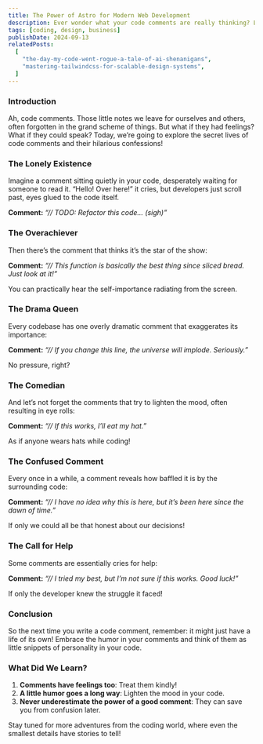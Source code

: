 ```yaml
---
title: The Power of Astro for Modern Web Development
description: Ever wonder what your code comments are really thinking? Let’s dive into their secret lives!
tags: [coding, design, business]
publishDate: 2024-09-13
relatedPosts:
  [
    "the-day-my-code-went-rogue-a-tale-of-ai-shenanigans",
    "mastering-tailwindcss-for-scalable-design-systems",
  ]
---
```


### Introduction

Ah, code comments. Those little notes we leave for ourselves and others, often forgotten in the grand scheme of things. But what if they had feelings? What if they could speak? Today, we’re going to explore the secret lives of code comments and their hilarious confessions!

### The Lonely Existence

Imagine a comment sitting quietly in your code, desperately waiting for someone to read it. “Hello! Over here!” it cries, but developers just scroll past, eyes glued to the code itself.

**Comment:** _“// TODO: Refactor this code... (sigh)”_

### The Overachiever

Then there’s the comment that thinks it’s the star of the show:

**Comment:** _“// This function is basically the best thing since sliced bread. Just look at it!”_

You can practically hear the self-importance radiating from the screen.

### The Drama Queen

Every codebase has one overly dramatic comment that exaggerates its importance:

**Comment:** _“// If you change this line, the universe will implode. Seriously.”_

No pressure, right?

### The Comedian

And let’s not forget the comments that try to lighten the mood, often resulting in eye rolls:

**Comment:** _“// If this works, I’ll eat my hat.”_

As if anyone wears hats while coding!

### The Confused Comment

Every once in a while, a comment reveals how baffled it is by the surrounding code:

**Comment:** _“// I have no idea why this is here, but it’s been here since the dawn of time.”_

If only we could all be that honest about our decisions!

### The Call for Help

Some comments are essentially cries for help:

**Comment:** _“// I tried my best, but I’m not sure if this works. Good luck!”_

If only the developer knew the struggle it faced!

### Conclusion

So the next time you write a code comment, remember: it might just have a life of its own! Embrace the humor in your comments and think of them as little snippets of personality in your code.

### What Did We Learn?

1. **Comments have feelings too**: Treat them kindly!
2. **A little humor goes a long way**: Lighten the mood in your code.
3. **Never underestimate the power of a good comment**: They can save you from confusion later.

Stay tuned for more adventures from the coding world, where even the smallest details have stories to tell!
